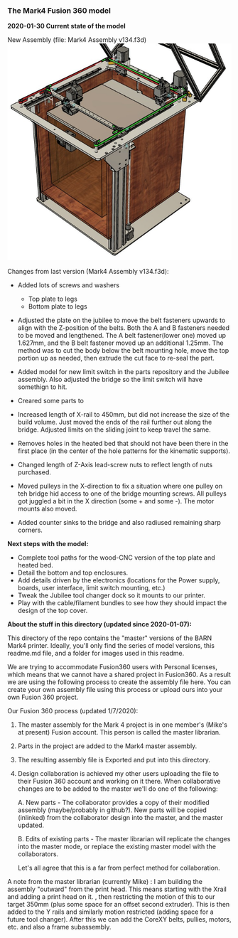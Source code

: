 ### The Mark4 Fusion 360 model

**2020-01-30 Current state of the model**

New Assembly  (file: Mark4 Assembly v134.f3d)
![Assembly, Mark4 printer v23](https://github.com/BainbridgeArtisanResourceNetwork/Mark4_printer/blob/master/Fusion360_model_NEW/images/New_Assembly_2020_02_29.jpg)

 Changes from last version (Mark4 Assembly v134.f3d):

- Added lots of screws and washers	
	- Top plate to legs
	- Bottom plate to legs
	
- Adjusted the plate on the jubilee to move the belt fasteners upwards to align with the Z-position of the belts. Both the A and B fasteners needed to be moved and lengthened. The A belt fastener(lower one) moved up 1.627mm, and the B belt fastener moved up an additional 1.25mm. The method was to cut the body below the belt mounting hole, move the top portion up as needed, then extrude the cut face to re-seal the part. 
- Added model for new limit switch in the parts repository and the Jubilee assembly. Also adjusted the bridge so the limit switch will have somethign to hit. 
- Creared some parts to 





- Increased length of X-rail to 450mm, but did not increase the size of the build volume. Just moved the ends of the rail further out along the bridge. Adjusted limits on the sliding joint to keep travel the same. 
- Removes holes in the heated bed that should not have been there in the first place (in the center of the hole patterns for the kinematic supports).
- Changed length of Z-Axis lead-screw nuts to reflect length of nuts purchased.
- Moved pulleys in the X-direction to fix a situation where one pulley on teh bridge hid access to one of the bridge mounting screws. All pulleys got juggled a bit in the X direction (some + and some -). The motor mounts also moved.
- Added counter sinks to the bridge and also radiused remaining sharp corners.






**Next steps with the model:**

- Complete tool paths for the wood-CNC version of the top plate and heated bed.
- Detail the bottom and top enclosures.
- Add details driven by the electronics (locations for the Power supply, boards, user interface, limit switch mounting, etc.)
- Tweak the Jubilee tool changer dock so it mounts to our printer.
- Play with the cable/filament  bundles to see how they should impact the design of the top cover.



**About the stuff in this directory (updated since 2020-01-07):**

This directory of the repo contains the "master" versions of the BARN Mark4 printer.  Ideally, you'll only find the series of model versions, this readme.md file, and a folder for images used in this readme. 

We are trying to accommodate Fusion360 users with Personal licenses, which means that we cannot have a shared project in Fusion360. As a result we are using the following process to create the assembly file here. You can create your own assembly file using this process or upload ours into your own Fusion 360 project.

Our Fusion 360 process (updated 1/7/2020):

1. The master assembly for the Mark 4 project is in one member's (Mike's at present) Fusion account.  This person is called the master librarian.

2. Parts in the project are added to the Mark4 master assembly.

3. The resulting assembly file is Exported and put into this directory.

4. Design collaboration is achieved my other users uploading the file to their Fusion 360 account and working on it there. When collaborative changes are to be added to the master we'll do one of the following:

     A. New parts - The collaborator provides a copy of their modified assembly (maybe/probably in github?). New parts will be copied (inlinked) from the collaborator design into the master, and the master updated.

     B. Edits of existing parts -  The master librarian will replicate the changes into the master mode, or replace the existing master model with the collaborators.

   Let's all agree that this is a far from perfect method for collaboration.  



A note from the master librarian (currently Mike) : I am building the assembly "outward" from the print head. This means starting with the Xrail and adding a print head on it. , then restricting the motion of this to our target 350mm (plus some space for an offset second extruder). This is then added to the Y rails and similarly motion restricted (adding space for a future tool changer). After this we can add the CoreXY belts, pullies, motors, etc. and also a frame subassembly.
